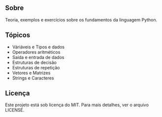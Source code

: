 ## Sobre
Teoria, exemplos e exercícios sobre os fundamentos da linguagem Python.

## Tópicos
* Váriáveis e Tipos e dados
* Operadores aritméticos
* Saída e entrada de dados
* Estruturas de decisão
* Estruturas de repetição
* Vetores e Matrizes
* Strings e Caracteres

## Licença
Este projeto está sob licença do MIT. Para mais detalhes, ver o arquivo LICENSE.
